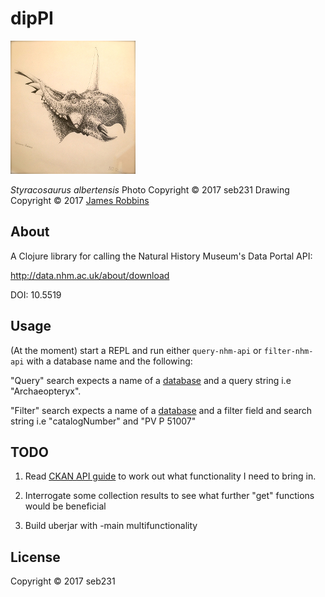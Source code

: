 # dipPI

![Styracosaurus](images/IMG_4496-2.JPG)

_Styracosaurus albertensis_
Photo Copyright © 2017 seb231
Drawing Copyright © 2017 [James Robbins](http://www.jr-illustration.co.uk/)

## About

A Clojure library for calling the Natural History Museum's Data Portal API:

http://data.nhm.ac.uk/about/download

DOI: 10.5519

## Usage

(At the moment) start a REPL and run either `query-nhm-api` or `filter-nhm-api` with a database name and the following:

"Query" search expects a name of a [database](http://data.nhm.ac.uk/dataset?author=Natural+History+Museum) and a query string i.e "Archaeopteryx".

"Filter" search expects a name of a [database](http://data.nhm.ac.uk/dataset?author=Natural+History+Museum) and a filter field and search string i.e "catalogNumber" and "PV P 51007"

## TODO

1. Read [CKAN API guide](http://docs.ckan.org/en/latest/api/index.html) to work out what functionality I need to bring in.

2. Interrogate some collection results to see what further "get" functions would be beneficial

3. Build uberjar with -main multifunctionality

## License

Copyright © 2017 seb231
